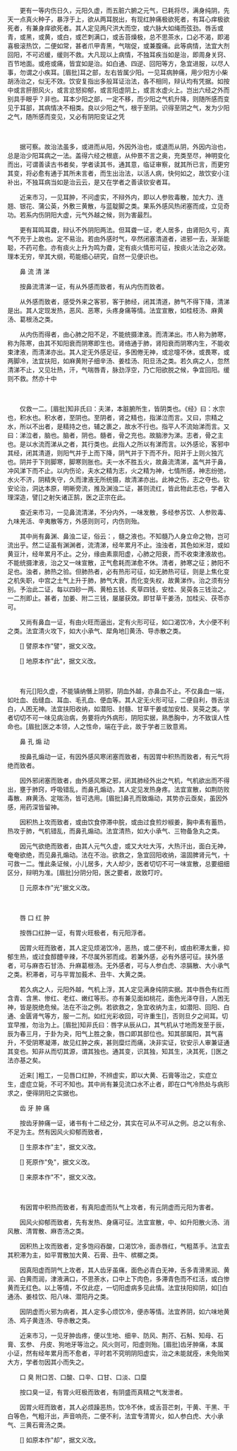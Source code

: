 <!-- { "loadSidebar": true } -->
　　更有一等内伤日久，元阳久虚，而五脏六腑之元气，已耗将尽，满身纯阴，先天一点真火种子，暴浮于上，欲从两耳脱出，有现红肿痛极欲死者，有耳心痒极欲死者，有兼身痒欲死者。其人定见两尺洪大而空，或六脉大如绳而弦劲。唇舌或青，或黑，或黄，或白，或芒刺满口，或舌苔燥极，总不思茶水，口必不渴，即渴喜极滚热饮，二便如常，甚者爪甲青黑，气喘促，或兼腹痛。此等病情，法宜大剂回阳，不可迟缓，缓则不救。大凡现以上病情，不独耳疾当如是治，即周身关窍、百节地面。或疮或痛，皆宜如是治。如白通、四逆、回阳等方，急宜进服，以尽人事，勿谓之小疾耳。[眉批]耳之部，左右皆属少阳。一见耳病肿痛，用少阳方小柴胡汤治之，似无不效。饮安复指出多般耳证治法，各不相同，辩认均有凭据。如按中或言肝胆风火，或言忿怒抑郁，或言阳虚阴上，或言水虚火上。岂出六经之外而别具手眼乎？非也。耳本少阳之部，一定不移，而少阳之气机升降，则随所感而变见于耳部，其病情决不相类。良以少阳之气，根于至阴。识得至阴之气，发为少阳之气，随所感而变见，又必有阴阳变证之凭

　　  

　　据可察。故治法虽多，或进而从阳，外因外治也，或退而从阴，外因内治也，总是治少阳耳病之一法。盖得六经之根底，从仲景不言之奥，充类至尽，神明变化而出，可谓善读古书者矣，学者读其书，通其意，临证审察，就其所已言，而更穷其变，将必愈有通于其所未言者，而生出治法，以活人病，快何如之，故饮安小注补出，不独耳病当如是治云云，是又在学者之善读钦安者耳。

　　近来市习，一见耳肿，不问虚实，不辩外内，即以人参败毒散，加大力、连翘、银花、蒲公英，外敷三黄散，与蓝靛脚之类。果系外感风热闭塞而成，立见奇功。若系内伤阴阳大虚，元气外越之候，则为害最烈。

　　更有耳鸣耳聋，辩认不外阴阳两法。但耳聋一证，老人居多，由肾阳久亏，真气不充于上故也。定不易治。若由外感时气，卒然闭塞清道者，进邪一去，渐渐能聪，不药可愈。亦有痰火上升为鸣为聋，定有痰火情形可征，按痰火法治之必效。理本无穷，举其大纲，苟能细心研究，自然一见便识也。

　　鼻 流 清 涕

　　按鼻流清涕一证，有从外感而致者，有从内伤而致者。

　　从外感而致者，感受外来之客邪，客于肺经，闭其清道，肺气不得下降，清涕是出。其人定现发热，恶风、恶寒，头疼身痛等情。法宜宣散，如桂枝汤、麻黄汤、葛根汤之类。

　　从内伤而得者，由心肺之阳不足，不能统摄津液。而清涕出。市人称为肺寒，称为陈寒，由其不知阳衰而阴寒即生也。肾络通于肺，肾阳衰而阴寒内生，不能收束津液，而清涕亦出。其人定无外感足征，多困倦无神，或忿嚏不休，或畏寒，或两脚冷，法宜扶阳，如麻黄附子细辛汤、姜桂汤、阳旦汤之类。若久病之人，忽然清涕不止，又见壮热，汗，气喘唇青，脉劲浮空，乃亡阳欲脱之候，争宜回阳。缓则不救。然亦十中

　　  

　　仅救一二。[眉批]知非氏曰：夫涕，本脏腑所生，皆阴类也。《经》曰：水宗也，积水也。积水者，至阴也。至阴者，肾之精也，指涕泣而言。又曰，宗精之水，所以不出者，是精持之也，辅之裹之，故水不行也。指平人不流始涕而言。又曰：涕泣者，脑也。脑者，阴也。髓者，骨之充也。故脑渗为涕。志者，骨之主也。是以水流而涕从之者，其行类也。此指人之所以有涕而言。以外感论，客邪中其经，闭其清道，则阳气并于上而下降，阴气并于下而不升。阳并于上则火独亢也。阴并于下则脚寒，脚寒则胀也。夫一水不胜五火，故鼻流清涕，盖气并于鼻，冲风涕下而不止。以内伤论，夫水之精为志，火之精为神，七情所感，神志纷弛，水火不济，阴精失守，久而津液无所统摄，故清涕亦出。此神之伤，志之夺也。钦安论治，洞达本原，明晰旁流，推及渊浊二证，甚则流红，皆此物此志也，学者入理深造，譬[]之射矢诸正鹄，医之正宗在此。

　　查近来市习，一见鼻流清涕，不分内外，一味发散，多经参苏饮、人参败毒、九味羌活、辛夷散等方，外感则则可，内伤则殆。

　　其中尚有鼻渊、鼻浊二证，俗云：，髓之液也。不知髓乃人身立命之物，岂可流出乎。然二证虽有渊渊者，流清涕，经年累月不止。浊浊者，其色如米泔，或如黄豆汁，经年累月不止。之分，缘由素禀阳虚，心肺之阳衰，而不收束津液故也。不能统摄津液，治之又一味宣散，正气愈耗而涕愈不休。清者，肺寒之征；肺阳不足也。浊者，肺热之验。但肺热者，必有热形可征，如无肺热可征，则是上焦化变之机失职，中宫之土气上升于肺，肺气大衰，而化变失权，故黄涕作。治之须有分别。予治此二证，每以四砂一两、黄柏五钱、炙草四钱，安桂、吴萸各三钱治之。一二剂即止。甚者，加姜、附二三钱，屡屡获效。即甘草干姜汤，加桂尖、茯苓亦可。

　　又尚有鼻血一证，有由火旺而逼出，定有火形可征，如口渴饮冷，大小便不利之类。法宜清火攻下，如大小承气、犀角地[]黄汤、导赤散之类。

　　[] 譬原本作"譬"，据文义改。

　　[] 地原本作"此"，据文义改。

　　  

　　有元[]阳久虚，不能镇纳僭上阴邪，阴血外越，亦鼻血不止。不仅鼻血一端，如吐血、齿缝血、耳血、毛孔血、便血等。其人定无火形可征，二便自利，唇舌淡白，人困无神。法宜扶阳收纳，如潜阳、封髓、甘草干姜或加安桂、吴萸之类。学者切切不可一味见病治病，务要将内外病形，阴阳实据，熟悉胸中，方不致误人性命也。[眉批]医之本领，人之性命，端在于此，故于学者三致意焉。

　　鼻 孔 煽 动

　　按鼻孔煽动一证，有因外感风寒闭塞而致者，有因胃中积热而致者，有元气将绝而致者。

　　因外邪闭塞而致者，由外感风寒之邪，闭其肺经外出之气机，气机欲出而不得出，壅于肺窍，呼吸错乱，而鼻孔煽动，其人定见发热身疼。法宜宣散，如荆防败毒散、麻黄汤、定喘汤，皆可选用。[眉批]鼻孔而致煽动，其势亦云亟矣，虽因外感，用药深皆留神。

　　因积热上攻而致者，或由饮食停滞中脘，或由过食煎炒椒姜，胸中素有蓄热，热攻于肺，气机错乱，而鼻孔煽动。法宜清热，如大小承气、三物备急丸之类。

　　因元气欲绝而致者，由其人元气久虚，或又大吐大泻，大热汗出，面白无神，奄奄欲绝，而见鼻孔煽动。法在不治。欲救之，急宜回阳收纳，温固脾肾元气，十可救一二。惟此条证候，小儿居多，大人却少，医者切切不可一味宣散，总要细细区分，辩明为准。[眉批]分阴分阳，医之要者，故致叮咛。

　　[] 元原本作"光"据文义改。

　　  

　　唇 口 红 肿

　　按唇口红肿一证，有胃火旺极者，有元阳浮者。

　　因胃火旺而致者，其人定见烦渴饮冷，恶热，或二便不利，或由积滞太重，抑郁生热，或过食醇醴辛辣，不尽属外邪而成。若兼外感，必有外感可征。挟外感者，可与麻杏石甘汤、升麻葛根汤。无外感者，可与人参白虎、凉膈散、大小承气之类。积滞者，可与平胃加莪术、丑牛、大黄之类。

　　若久病之人，元阳外越，气机上浮，其人定见满身纯阴实据。其中唇色有红而含青、含黑、惨红、老红、嫩红等形。亦有兼见面如桃花，面色光泽夺目，人困无神，皆是脱绝危候。法在不治之例。若欲救之，急宜收纳为主，如潜阳、回阳、白通、金匮肾气等方，服一二剂。如红光彩收回，可许重生[]，否则旦夕之间耳。切宜早推，勿治为上。[眉批]知非氏曰：唇字从辰从口，其气机从寸地而发至于辰，辰为春三月，于卦为夬，阳气上胜之象，唇口即其部位也。知其部属阳，其气喜升，不受阴寒凝滞，故见红肿之疾，甚则糜烂而痛，决非实证，钦安示人审兼证通其变也。知非从而切其源，谓其独也。通其变，识其独，知其生，决其死，[]医之法亦基之矣。

　　近来[  ]粗工，一见唇口红肿，不辨虚实，即以大黄、石膏等治之，实症立生，虚症立毙，不可不知也。其中尚有兼见流口水不止者，即在口气冷热处与病形求之，便得阴阳之实据也。

　　齿 牙 肿 痛

　　按齿牙肿痛一证，诸书有十二经之分，其实在可从不可从之例。总之以有余、不足为主。然有因风火抑郁而致者，

　　[] 生原本作"主"，据文义改。

　　[] 死原作"免"，据文义改。

　　[] 来原本作"不"，据文义改。

　　  

　　有因胃中积热而致者，有真阳虚而队气上攻者，有元阴虚而元阳为害者。

　　因风火抑郁而致者，先有发热、身痛可征。法宜宣散，中、如升阳散火汤、消风散、清胃散、麻杏汤之类。

　　因积热上攻而致者，定多饱闷吞酸，口渴饮冷，面赤唇红，气粗蒸手。法宜去其积滞为主，如平胃散加大黄、石膏、丑牛、槟榔之类。

　　因真阳虚而阴气上攻者，其人齿牙虽痛，面色必青白无神，舌多青滑黑润、黄润、白黄而润，津液满口，不思荼水，口中上下肉色，多滞青色而不红活，或白惨黄而无红色。以上等情，不仅此症，一切阳虚病多见此情。法宜扶阳抑阴，如[]白通汤、姜桂饮、阳八味、潜阳丹之类。

　　因阴虚而火邪为病者，其人定多心烦饮冷，便赤等情。法宜养阴，如六味地黄汤、鸡子黄连汤、导赤散之类。

　　近来市习，一见牙肿齿疼，便以生地、细辛、防风、荆芥、石斛、知母、石膏、玄参、 丹皮、狗地牙等治之。风火则可，阳虚则殆。[眉批]齿牙肿痛，本属小证，然有经年累月而不愈者，平时若不究明阴阳虚实，治之未能就痊，未免贻笑大方，学者勿因其小而失之。

　　口 臭 附口苦、口酸、口辛、口甘、口淡、口糜

　　按口臭一证，有胃火旺极而致者，有阴盛而真精之气发泄者。

　　因胃火旺而致者，其人必烦躁恶热，饮冷不休，或舌苔芒刺，干黄、干黑、干白等色，气粗汗出，声音响亮，二便不利，法宜专清胃火，如人参白虎、大小承气、三黄石膏汤之类。

　　[] 如原本作"却"，据文义改。

　　  

